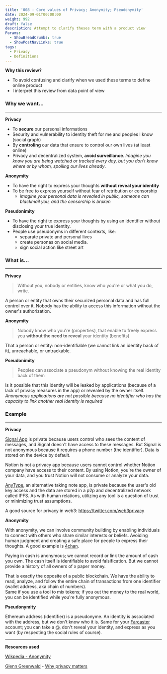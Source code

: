 ```yaml
---
title: '008 - Core values of Privacy; Anonymity; Pseudonymity'
date: 2024-09-01T00:00:00
weight: 992
draft: false
description: Attempt to clarify theses term with a product view
Params:
  - ShowBreadCrumbs: true
  - ShowPostNavLinks: true
tags:
  - Privacy
  - Definitions
---
```


**Why this review?**
- To avoid confusing and clarify when we used these terms to define online product
- I interpret this review from data point of view

### Why we want...

---

**Privacy** 

- To **secure** our personal informations
- Security and vulnerability to identity theft for me and peoples I know (social graph)
- By **controling** our data that ensure to control our own lives (at least online)
- Privacy and decentralized system, **avoid surveillance**. *Imagine you know you are being watched or tracked every day, but you don't know where or by whom, spoiling our lives already*.



**Anonymity**

- To have the right to express your thoughts **without reveal your identity**
- To be free to express yourself without fear of retribution or censorship
	- *imagine your personal data is revealed in public, someone can blackmail you, and the censorship is broken*


**Pseudonimity**

- To have the right to express your thoughts by using an identifier without disclosing your true identity.
- People use pseudonyms in different contexts, like:
	- separate private and personal lives
	- create personas on social media.
	- sign social action like street art


### What is...

---

**Privacy** 

> Without you, nobody or entities, know who you're or what you do, write.

A person or entity that owns their securized personal data and has full control over it. Nobody has the ability to access this information without the owner's authorization.


**Anonymity**

> Nobody know who you're (properties), that enable to freely express you **without the need to reveal** your identity (benefits)

That a person or entity: non-identifiable (we cannot link an identity back of it), unreachable, or untrackable.


**Pseudonimity**

> Peoples can associate a pseudonym without knowing the real identity back of them

Is it possible that this identity will be leaked by applications (because of a lack of privacy measures in the app) or revealed by the owner itself.
*Anonymous applications are not possible because no identifier who has the capacity to link another real identity is required*



### Example

---

**Privacy**

[Signal App](https://signal.org/#signal) is private because users control who sees the content of messages, and Signal doesn't have access to these messages.
But Signal is not anonymous because it requires a phone number (the identifier). Data is stored on the device by default.

Notion is not a privacy app because users cannot control whether Notion company have access to their content. By using Notion, you're the owner of your data, and you trust Notion will not consume or analyze your data.

[AnyType](https://anytype.io/), an alternative taking note app, is private because the user's old key access and the data are stored in a p2p and decentralized network called IPFS.
As with human relations, utilizing any tool is a question of trust or minimizing trust assumptions.

A good source for privacy in web3: https://twitter.com/web3privacy

**Anonymity**

With anonymity, we can involve community building by enabling individuals to connect with others who share similar interests or beliefs. Avoiding human judgment and creating a safe place for people to express their thoughts. A good example is [4chan](https://www.4chan.org/).

Paying in cash is anonymous; we cannot record or link the amount of cash you own. The cash itself is identifiable to avoid falsification. But we cannot provide a history of all owners of x paper money.

That is exactly the opposite of a public blockchain. We have the ability to read, analyze, and follow the entire chain of transactions from one identifier (wallet address, aka chain of numbers).  
Same if you use a tool to mix tokens; if you out the money to the real world, you can be identified while you're fully anonymous.

**Pseudonymity**

Ethereum address (identifier) is a pseudonyme. An identity is associated with the address, but we don't know who it is. Same for your [Farcaster](https://www.farcaster.xyz/) account; you can take a @, don't reveal your identity, and express as you want (by respecting the social rules of course).

---

**Resources used**

[Wikpedia - Anonymity](https://en.wikipedia.org/wiki/Anonymity)

[Glenn Greenwald](https://en.wikipedia.org/wiki/Glenn_Greenwald) - [Why privacy matters](https://www.youtube.com/watch?v=pcSlowAhvUk)